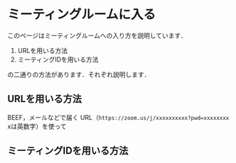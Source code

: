 # ミーティングルームに入る

このページはミーティングルームへの入り方を説明しています．

1. URLを用いる方法
2. ミーティングIDを用いる方法

の二通りの方法があります．それぞれ説明します．

## URLを用いる方法

BEEF，メールなどで届く
URL（`https://zoom.us/j/xxxxxxxxxx?pwd=xxxxxxxx` xは英数字）を使って

## ミーティングIDを用いる方法
